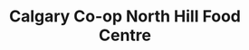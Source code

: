 ---
title: "Calgary Co-op North Hill Food Centre"
url: /calgary/calgary-co-op-north-hill-food-centre/
shop: supermarket
---